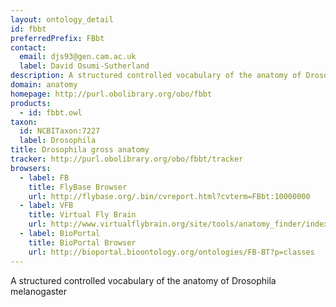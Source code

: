 ```yaml
---
layout: ontology_detail
id: fbbt
preferredPrefix: FBbt
contact: 
  email: djs93@gen.cam.ac.uk
  label: David Osumi-Sutherland
description: A structured controlled vocabulary of the anatomy of Drosophila melanogaster
domain: anatomy
homepage: http://purl.obolibrary.org/obo/fbbt
products: 
  - id: fbbt.owl
taxon: 
  id: NCBITaxon:7227
  label: Drosophila
title: Drosophila gross anatomy
tracker: http://purl.obolibrary.org/obo/fbbt/tracker
browsers:
  - label: FB
    title: FlyBase Browser
    url: http://flybase.org/.bin/cvreport.html?cvterm=FBbt:10000000
  - label: VFB
    title: Virtual Fly Brain
    url: http://www.virtualflybrain.org/site/tools/anatomy_finder/index.htm?id=FBbt:00005106
  - label: BioPortal
    title: BioPortal Browser
    url: http://bioportal.bioontology.org/ontologies/FB-BT?p=classes
---
```


A structured controlled vocabulary of the anatomy of Drosophila melanogaster
